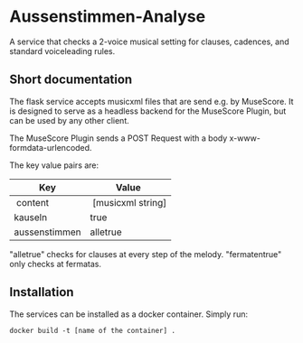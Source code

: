# Aussenstimmen-Analyse

A service that checks a 2-voice musical setting for clauses, cadences, and standard voiceleading rules.

## Short documentation

The flask service accepts musicxml files that are send e.g. by MuseScore. It is designed to serve as a headless backend for the MuseScore Plugin, but can be used by any other client.

The MuseScore Plugin sends a POST Request with a body x-www-formdata-urlencoded.

The key value pairs are:

| Key | Value | 
| -------------- | --------- |
| content | [musicxml string] |
| kauseln | true|false |
| aussenstimmen | alletrue|fermatentrue |

"alletrue" checks for clauses at every step of the melody. "fermatentrue" only checks at fermatas.

## Installation
The services can be installed as a docker container. Simply run:

````docker build -t [name of the container] .````
